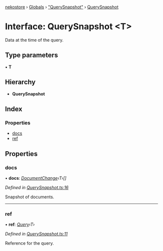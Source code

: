 [nekostore](../README.md) › [Globals](../globals.md) › ["QuerySnapshot"](../modules/_querysnapshot_.md) › [QuerySnapshot](_querysnapshot_.querysnapshot.md)

# Interface: QuerySnapshot <**T**>

Data at the time of the query.

## Type parameters

▪ **T**

## Hierarchy

* **QuerySnapshot**

## Index

### Properties

* [docs](_querysnapshot_.querysnapshot.md#docs)
* [ref](_querysnapshot_.querysnapshot.md#ref)

## Properties

###  docs

• **docs**: *[DocumentChange](_documentchange_.documentchange.md)‹T›[]*

*Defined in [QuerySnapshot.ts:16](https://github.com/esnya/nekostore/blob/99eadde/src/QuerySnapshot.ts#L16)*

Snapshot of documents.

___

###  ref

• **ref**: *[Query](_query_.query.md)‹T›*

*Defined in [QuerySnapshot.ts:11](https://github.com/esnya/nekostore/blob/99eadde/src/QuerySnapshot.ts#L11)*

Reference for the query.
